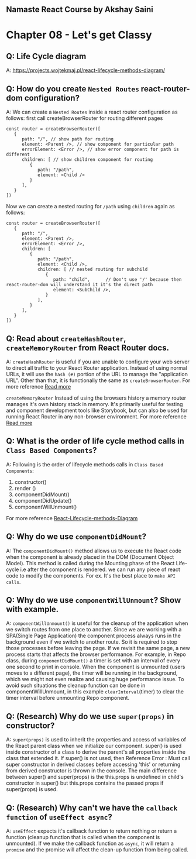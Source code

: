 ## Namaste React Course by Akshay Saini
# Chapter 08 - Let's get Classy

## Q: Life Cycle diagram
A: https://projects.wojtekmaj.pl/react-lifecycle-methods-diagram/ 

## Q: How do you create `Nested Routes` react-router-dom configuration?
A: We can create a `Nested Routes` inside a react router configuration as follows:
first call createBrowserRouter for routing different pages
```
const router = createBrowserRouter([
   {
      path: "/", // show path for routing
      element: <Parent />, // show component for particular path
      errorElement: <Error />, // show error component for path is different
      children: [ // show children component for routing
         {
            path: "/path",
            element: <Child />
         }
      ],
   }
])
```
Now we can create a nested routing for `/path` using `children` again as follows:

```
const router = createBrowserRouter([
   {
      path: "/",
      element: <Parent />,
      errorElement: <Error />,
      children: [
         {
            path: "/path",
            element: <Child />,
            children: [ // nested routing for subchild
               {
                  path: "child",      // Don't use '/' because then react-router-dom will understand it it's the direct path
                  element: <SubChild />,
               }
            ],
         }
      ],
   }
])
```


## Q: Read about `createHashRouter`, `createMemoryRouter` from React Router docs.
A: `createHashRouter` is useful if you are unable to configure your web server to direct all traffic to your React Router application. Instead of using normal URLs, it will use the `hash (#)` portion of the URL to manage the "application URL".
Other than that, it is functionally the same as `createBrowserRouter`.
For more reference [Read more](https://reactrouter.com/en/main/routers/create-hash-router)

`createMemoryRouter` Instead of using the browsers history a memory router manages it's own history stack in memory. It's primarily useful for testing and component development tools like Storybook, but can also be used for running React Router in any non-browser environment.
For more reference [Read more](https://reactrouter.com/en/main/routers/create-memory-router)


## Q: What is the order of life cycle method calls in `Class Based Components`?
A: Following is the order of lifecycle methods calls in `Class Based Components`:
1. constructor()
2. render ()
3. componentDidMount()
4. componentDidUpdate()
5. componentWillUnmount()

For more reference [React-Lifecycle-methods-Diagram](https://projects.wojtekmaj.pl/react-lifecycle-methods-diagram/)


## Q: Why do we use `componentDidMount`?
A: The `componentDidMount()` method allows us to execute the React code when the component is already placed in the DOM (Document Object Model). This method is called during the Mounting phase of the React Life-cycle i.e after the component is rendered.
we can run any piece of react code to modify the components. For ex. It's the best place to `make API calls`.


## Q: Why do we use `componentWillUnmount`? Show with example.
A: `componentWillUnmount()` is useful for the cleanup of the application when we switch routes from one place to another. Since we are working with a SPA(Single Page Application) the component process always runs in the background even if we switch to another route. So it is required to stop those processes before leaving the page. If we revisit the same page, a new process starts that affects the browser performance.
For example, in Repo class, during `componentDidMount()` a timer is set with an interval of every one second to print in console. When the component is unmounted (users moves to a different page), the timer will be running in the background, which we might not even realize and causing huge performance issue. To avoid such situations the cleanup function can be done in componentWillUnmount, in this example `clearInterval`(timer) to clear the timer interval before unmounting Repo component.


## Q: (Research) Why do we use `super(props)` in constructor?
A: `super(props)` is used to inherit the properties and access of variables of the React parent class when we initialize our component.
super() is used inside constructor of a class to derive the parent's all properties inside the class that extended it. If super() is not used, then Reference Error : Must call super constructor in derived classes before accessing 'this' or returning from derived constructor is thrown in the console.
The main difference between super() and super(props) is the this.props is undefined in child's constructor in super() but this.props contains the passed props if super(props) is used.


## Q: (Research) Why can't we have the `callback function` of `useEffect async`?
A: `useEffect` expects it's callback function to return nothing or return a function (cleanup function that is called when the component is unmounted). If we make the callback function as `async`, it will return a `promise` and the promise will affect the clean-up function from being called.
